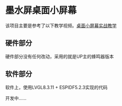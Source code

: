 # 墨水屏桌面小屏幕
该项目主要是参考了以下教学视频。[桌面小屏幕实战教学](https://www.bilibili.com/video/BV1wV4y1G7Vk/?spm_id_from=333.999.0.0&vd_source=7ed0fba48facd5ae58cfd3e603f640c1)

## 硬件部分
硬件部分没有任何改动，采用的就是UP主的蜂鸣器版本

## 软件部分
软件上，使用LVGL8.3.11 + ESPIDF5.2.3实现的代码

开发中......